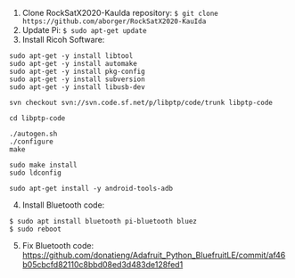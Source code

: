 1. Clone RockSatX2020-KauIda repository: ``` $ git clone https://github.com/aborger/RockSatX2020-KauIda ```
2. Update Pi: ``` $ sudo apt-get update ```
3. Install Ricoh Software: 
``` sudo apt-get -y install build-essential
sudo apt-get -y install libtool
sudo apt-get -y install automake
sudo apt-get -y install pkg-config
sudo apt-get -y install subversion
sudo apt-get -y install libusb-dev

svn checkout svn://svn.code.sf.net/p/libptp/code/trunk libptp-code

cd libptp-code

./autogen.sh
./configure
make

sudo make install 
sudo ldconfig

sudo apt-get install -y android-tools-adb
```
4. Install Bluetooth code: 
``` $ pip3 install Adafruit-BluefruitLE
$ sudo apt install bluetooth pi-bluetooth bluez
$ sudo reboot
```
5. Fix Bluetooth code: https://github.com/donatieng/Adafruit_Python_BluefruitLE/commit/af46b05cbcfd82110c8bbd08ed3d483de128fed1
